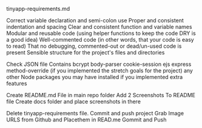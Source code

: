 tinyapp-requirements.md






Correct variable declaration and semi-colon use
Proper and consistent indentation and spacing
Clear and consistent function and variable names
Modular and reusable code (using helper functions to keep the code DRY is a good idea)
Well-commented code (in other words, that your code is easy to read)
That no debugging, commented-out or dead/un-used code is present
Sensible structure for the project's files and directories

Check JSON file Contains
bcrypt
body-parser
cookie-session
ejs
express
method-override (if you implemented the stretch goals for the project)
any other Node packages you may have installed if you implemented extra features

Create README.md File in main repo folder
Add 2 Screenshots To README file
Create docs folder and place screenshots in there












Delete tinyapp-requirements file.
Commit and push project
Grab Image URLS from Github and Placethem in READ.me
Gommit and Push